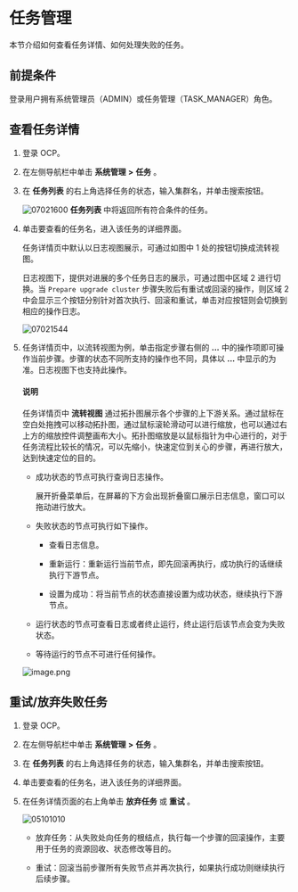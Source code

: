 任务管理
=========================

本节介绍如何查看任务详情、如何处理失败的任务。

前提条件
-------------------------

登录用户拥有系统管理员（ADMIN）或任务管理（TASK_MANAGER）角色。

查看任务详情
---------------------------

1. 登录 OCP。

2. 在左侧导航栏中单击 **系统管理** **\>** **任务** 。

3. 在 **任务列表** 的右上角选择任务的状态，输入集群名，并单击搜索按钮。

   ![07021600](https://help-static-aliyun-doc.aliyuncs.com/assets/img/zh-CN/3216555261/p291067.png) **任务列表** 中将返回所有符合条件的任务。

4. 单击要查看的任务名，进入该任务的详细界面。

   任务详情页中默认以日志视图展示，可通过如图中 1 处的按钮切换成流转视图。

   日志视图下，提供对进展的多个任务日志的展示，可通过图中区域 2 进行切换。当 `Prepare upgrade cluster` 步骤失败后有重试或回滚的操作，则区域 2 中会显示三个按钮分别针对首次执行、回滚和重试，单击对应按钮则会切换到相应的操作日志。
   
   ![07021544](https://help-static-aliyun-doc.aliyuncs.com/assets/img/zh-CN/3216555261/p291059.png)

5. 任务详情页中，以流转视图为例，单击指定步骤右侧的 **...** 中的操作项即可操作当前步骤。步骤的状态不同所支持的操作也不同，具体以 **...** 中显示的为准。日志视图下也支持此操作。

   <main id="notice" type='explain'>
   <h4>说明</h4>
   <p>任务详情页中 <b>流转视图</b> 通过拓扑图展示各个步骤的上下游关系。通过鼠标在空白处拖拽可以移动拓扑图，通过鼠标滚轮滑动可以进行缩放，也可以通过右上方的缩放控件调整画布大小。拓扑图缩放是以鼠标指针为中心进行的，对于任务流程比较长的情况，可以先缩小，快速定位到关心的步骤，再进行放大，达到快速定位的目的。</p>
   </main>

   * 成功状态的节点可执行查询日志操作。

     展开折叠菜单后，在屏幕的下方会出现折叠窗口展示日志信息，窗口可以拖动进行放大。

   * 失败状态的节点可执行如下操作。

     * 查看日志信息。

     * 重新运行：重新运行当前节点，即先回滚再执行，成功执行的话继续执行下游节点。

     * 设置为成功：将当前节点的状态直接设置为成功状态，继续执行下游节点。

   * 运行状态的节点可查看日志或者终止运行，终止运行后该节点会变为失败状态。

   * 等待运行的节点不可进行任何操作。

   ![image.png](https://help-static-aliyun-doc.aliyuncs.com/assets/img/zh-CN/1448190061/p168505.png "image.png")

重试/放弃失败任务
------------------------------

1. 登录 OCP。

2. 在左侧导航栏中单击 **系统管理** **\>** **任务** 。

3. 在 **任务列表** 的右上角选择任务的状态，输入集群名，并单击搜索按钮。

4. 单击要查看的任务名，进入该任务的详细界面。

5. 在任务详情页面的右上角单击 **放弃任务** 或 **重试** 。

   ![05101010](https://help-static-aliyun-doc.aliyuncs.com/assets/img/zh-CN/6761460261/p272014.png)

   * 放弃任务：从失败处向任务的根结点，执行每一个步骤的回滚操作，主要用于任务的资源回收、状态修改等目的。

   * 重试：回滚当前步骤所有失败节点并再次执行，如果执行成功则继续执行后续步骤。
